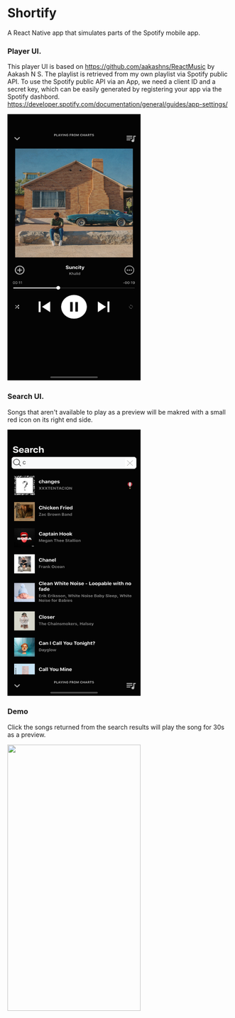 # Shortify

A React Native app that simulates parts of the Spotify mobile app. 

### Player UI.

This player UI is based on https://github.com/aakashns/ReactMusic by Aakash N S.
The playlist is retrieved from my own playlist via Spotify public API. To use the Spotify public API via an App, we need a client ID and a secret key,
which can be easily generated by registering your app via the Spotify dashbord. https://developer.spotify.com/documentation/general/guides/app-settings/

<img src="./img/player1.png" width="300" height="600" />

### Search UI.
Songs that aren't available to play as a preview will be makred with a small red icon on its right end side.

<img src="./img/search.png" width="300" height="600" />


### Demo
Click the songs returned from the search results will play the song for 30s as a preview.

<img src="./img/demo.gif" width="300" height="600" />
